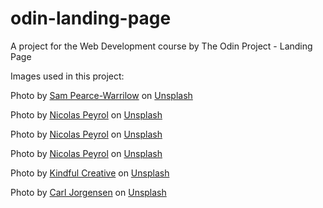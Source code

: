 # odin-landing-page
A project for the Web Development course by The Odin Project - Landing Page



Images used in this project:

Photo by <a href="https://unsplash.com/@sjpw?utm_source=unsplash&utm_medium=referral&utm_content=creditCopyText">Sam Pearce-Warrilow</a> on <a href="https://unsplash.com/s/photos/formula-one?utm_source=unsplash&utm_medium=referral&utm_content=creditCopyText">Unsplash</a>

Photo by <a href="https://unsplash.com/@nicolaspeyrol?utm_source=unsplash&utm_medium=referral&utm_content=creditCopyText">Nicolas Peyrol</a> on <a href="https://unsplash.com/s/photos/formula-1?utm_source=unsplash&utm_medium=referral&utm_content=creditCopyText">Unsplash</a>

Photo by <a href="https://unsplash.com/@nicolaspeyrol?utm_source=unsplash&utm_medium=referral&utm_content=creditCopyText">Nicolas Peyrol</a> on <a href="https://unsplash.com/s/photos/formula-1?utm_source=unsplash&utm_medium=referral&utm_content=creditCopyText">Unsplash</a>

Photo by <a href="https://unsplash.com/@nicolaspeyrol?utm_source=unsplash&utm_medium=referral&utm_content=creditCopyText">Nicolas Peyrol</a> on <a href="https://unsplash.com/s/photos/formula-1?utm_source=unsplash&utm_medium=referral&utm_content=creditCopyText">Unsplash</a>
  
Photo by <a href="https://unsplash.com/@kindfulcreative?utm_source=unsplash&utm_medium=referral&utm_content=creditCopyText">Kindful Creative</a> on <a href="https://unsplash.com/s/photos/formula-1?utm_source=unsplash&utm_medium=referral&utm_content=creditCopyText">Unsplash</a>

Photo by <a href="https://unsplash.com/@scamartist?utm_source=unsplash&utm_medium=referral&utm_content=creditCopyText">Carl Jorgensen</a> on <a href="https://unsplash.com/s/photos/formula-one?utm_source=unsplash&utm_medium=referral&utm_content=creditCopyText">Unsplash</a>
  
  
